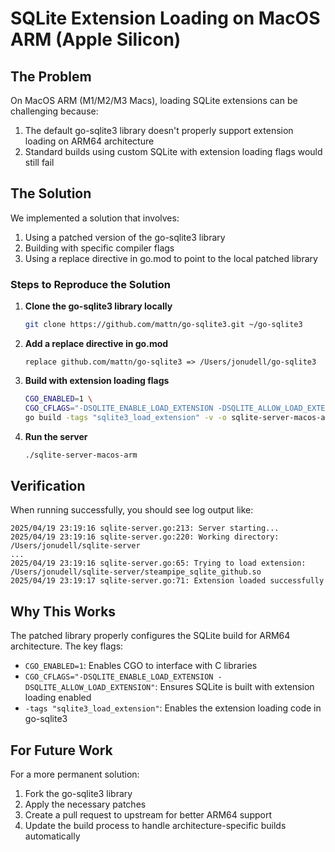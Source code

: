# SQLite Extension Loading on MacOS ARM (Apple Silicon)

## The Problem

On MacOS ARM (M1/M2/M3 Macs), loading SQLite extensions can be challenging because:

1. The default go-sqlite3 library doesn't properly support extension loading on ARM64 architecture
2. Standard builds using custom SQLite with extension loading flags would still fail

## The Solution

We implemented a solution that involves:

1. Using a patched version of the go-sqlite3 library
2. Building with specific compiler flags
3. Using a replace directive in go.mod to point to the local patched library

### Steps to Reproduce the Solution

1. **Clone the go-sqlite3 library locally**

   ```bash
   git clone https://github.com/mattn/go-sqlite3.git ~/go-sqlite3
   ```

2. **Add a replace directive in go.mod**

   ```
   replace github.com/mattn/go-sqlite3 => /Users/jonudell/go-sqlite3
   ```

3. **Build with extension loading flags**

   ```bash
   CGO_ENABLED=1 \
   CGO_CFLAGS="-DSQLITE_ENABLE_LOAD_EXTENSION -DSQLITE_ALLOW_LOAD_EXTENSION" \
   go build -tags "sqlite3_load_extension" -v -o sqlite-server-macos-arm sqlite-server.go
   ```

4. **Run the server**

   ```bash
   ./sqlite-server-macos-arm
   ```

## Verification

When running successfully, you should see log output like:

```
2025/04/19 23:19:16 sqlite-server.go:213: Server starting...
2025/04/19 23:19:16 sqlite-server.go:220: Working directory: /Users/jonudell/sqlite-server
...
2025/04/19 23:19:16 sqlite-server.go:65: Trying to load extension: /Users/jonudell/sqlite-server/steampipe_sqlite_github.so
2025/04/19 23:19:17 sqlite-server.go:71: Extension loaded successfully
```

## Why This Works

The patched library properly configures the SQLite build for ARM64 architecture. The key flags:

- `CGO_ENABLED=1`: Enables CGO to interface with C libraries
- `CGO_CFLAGS="-DSQLITE_ENABLE_LOAD_EXTENSION -DSQLITE_ALLOW_LOAD_EXTENSION"`: Ensures SQLite is built with extension loading enabled
- `-tags "sqlite3_load_extension"`: Enables the extension loading code in go-sqlite3

## For Future Work

For a more permanent solution:
1. Fork the go-sqlite3 library
2. Apply the necessary patches
3. Create a pull request to upstream for better ARM64 support
4. Update the build process to handle architecture-specific builds automatically
